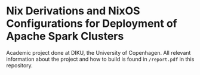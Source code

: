 # Nix Derivations and NixOS Configurations for Deployment of Apache Spark Clusters
Academic project done at DIKU, the University of Copenhagen. All relevant information about the project and how to build is found in `/report.pdf` in this repository.
